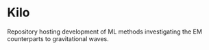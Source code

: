 # Kilo
Repository hosting development of ML methods investigating the EM counterparts to gravitational waves.
